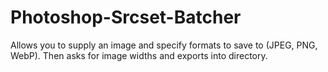 # Photoshop-Srcset-Batcher
Allows you to supply an image and specify formats to save to (JPEG, PNG, WebP). Then asks for image widths and exports into directory.
